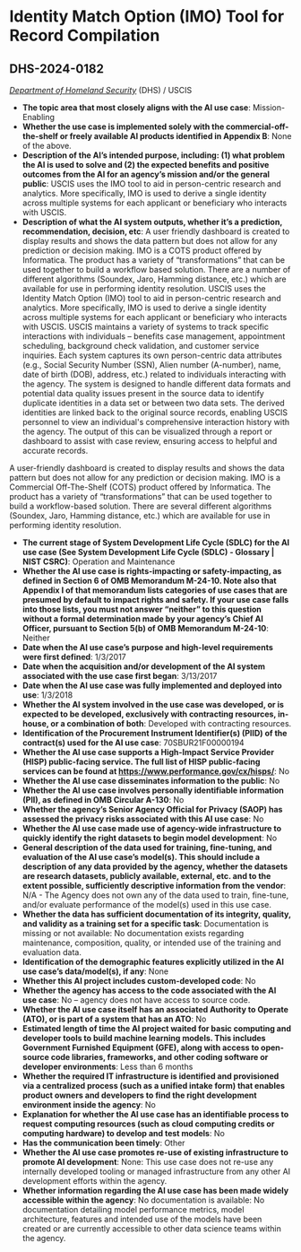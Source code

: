# Identity Match Option (IMO) Tool for Record Compilation
## DHS-2024-0182
_[Department of Homeland Security](<../3_agency/Department of Homeland Security.md>)_ (DHS) / USCIS


+ **The topic area that most closely aligns with the AI use case**: Mission-Enabling
+ **Whether the use case is implemented solely with the commercial-off-the-shelf or freely available AI products identified in Appendix B**: None of the above.
+ **Description of the AI’s intended purpose, including: (1) what problem the AI is used to solve and (2) the expected benefits and positive outcomes from the AI for an agency’s mission and/or the general public**: USCIS uses the IMO tool to aid in person-centric research and analytics. More specifically, IMO is used to derive a single identity across multiple systems for each applicant or beneficiary who interacts with USCIS.
+ **Description of what the AI system outputs, whether it’s a prediction, recommendation, decision, etc**: A user friendly dashboard is created to display results and shows the data pattern but does not allow for any prediction or decision making. IMO is a COTS product offered by Informatica. The product has a variety of “transformations” that can be used together to build a workflow based solution. There are a number of different algorithms (Soundex, Jaro, Hamming distance, etc.) which are available for use in performing identity resolution.
USCIS uses the Identity Match Option (IMO) tool to aid in person-centric research and analytics. More specifically, IMO is used to derive a single identity across multiple systems for each applicant or beneficiary who interacts with USCIS. USCIS maintains a variety of systems to track specific interactions with individuals – benefits case management, appointment scheduling, background check validation, and customer service inquiries. Each system captures its own person-centric data attributes (e.g., Social Security Number (SSN), Alien number (A-number), name, date of birth (DOB), address, etc.) related to individuals interacting with the agency. The system is designed to handle different data formats and potential data quality issues present in the source data to identify duplicate identities in a data set or between two data sets. The derived identities are linked back to the original source records, enabling USCIS personnel to view an individual's comprehensive interaction history with the agency.  The output of this can be visualized through a report or dashboard to assist with case review, ensuring access to helpful and accurate records. 

A user-friendly dashboard is created to display results and shows the data pattern but does not allow for any prediction or decision making. IMO is a Commercial Off-The-Shelf (COTS) product offered by Informatica. The product has a variety of “transformations” that can be used together to build a workflow-based solution. There are several different algorithms (Soundex, Jaro, Hamming distance, etc.) which are available for use in performing identity resolution. 
+ **The current stage of System Development Life Cycle (SDLC) for the AI use case (See System Development Life Cycle (SDLC) - Glossary | NIST CSRC)**: Operation and Maintenance
+ **Whether the AI use case is rights-impacting or safety-impacting, as defined in Section 6 of OMB Memorandum M-24-10. Note also that Appendix I of that memorandum lists categories of use cases that are presumed by default to impact rights and safety. If your use case falls into those lists, you must not answer “neither” to this question without a formal determination made by your agency’s Chief AI Officer, pursuant to Section 5(b) of OMB Memorandum M-24-10**: Neither
+ **Date when the AI use case’s purpose and high-level requirements were first defined**: 1/3/2017
+ **Date when the acquisition and/or development of the AI system associated with the use case first began**: 3/13/2017
+ **Date when the AI use case was fully implemented and deployed into use**: 1/3/2018
+ **Whether the AI system involved in the use case was developed, or is expected to be developed, exclusively with contracting resources, in-house, or a combination of both**: Developed with contracting resources.
+ **Identification of the Procurement Instrument Identifier(s) (PIID) of the contract(s) used for the AI use case**: 70SBUR21F00000194
+ **Whether the AI use case supports a High-Impact Service Provider (HISP) public-facing service. The full list of HISP public-facing services can be found at https://www.performance.gov/cx/hisps/**: No
+ **Whether the AI use case disseminates information to the public**: No
+ **Whether the AI use case involves personally identifiable information (PII), as defined in OMB Circular A-130**: No
+ **Whether the agency’s Senior Agency Official for Privacy (SAOP) has assessed the privacy risks associated with this AI use case**: No
+ **Whether the AI use case made use of agency-wide infrastructure to quickly identify the right datasets to begin model development**: No
+ **General description of the data used for training, fine-tuning, and evaluation of the AI use case’s model(s). This should include a description of any data provided by the agency, whether the datasets are research datasets, publicly available, external, etc. and to the extent possible, sufficiently descriptive information from the vendor**: N/A - The Agency does not own any of the data used to train, fine-tune, and/or evaluate performance of the model(s) used in this use case.
+ **Whether the data has sufficient documentation of its integrity, quality, and validity as a training set for a specific task**: Documentation is missing or not available: No documentation exists regarding maintenance, composition, quality, or intended use of the training and evaluation data.
+ **Identification of the demographic features explicitly utilized in the AI use case’s data/model(s), if any**: None
+ **Whether this AI project includes custom-developed code**: No
+ **Whether the agency has access to the code associated with the AI use case**: No – agency does not have access to source code.
+ **Whether the AI use case itself has an associated Authority to Operate (ATO), or is part of a system that has an ATO**: No
+ **Estimated length of time the AI project waited for basic computing and developer tools to build machine learning models. This includes Government Furnished Equipment (GFE), along with access to open-source code libraries, frameworks, and other coding software or developer environments**: Less than 6 months
+ **Whether the required IT infrastructure is identified and provisioned via a centralized process (such as a unified intake form) that enables product owners and developers to find the right development environment inside the agency**: No
+ **Explanation for whether the AI use case has an identifiable process to request computing resources (such as cloud computing credits or computing hardware) to develop and test models**: No
+ **Has the communication been timely**: Other
+ **Whether the AI use case promotes re-use of existing infrastructure to promote AI development**: None: This use case does not re-use any internally developed tooling or managed infrastructure from any other AI development efforts within the agency.
+ **Whether information regarding the AI use case has been made widely accessible within the agency**: No documentation is available: No documentation detailing model performance metrics, model architecture, features and intended use of the models have been created or are currently accessible to other data science teams within the agency.
